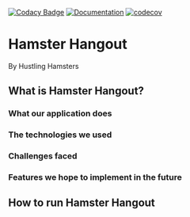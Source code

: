 [![Codacy Badge](https://app.codacy.com/project/badge/Grade/b24eaee79b99460491adcb9ecd6eaaf1)](https://app.codacy.com/gh/mary0L/Hustle-Hamster/dashboard?utm_source=gh&utm_medium=referral&utm_content=&utm_campaign=Badge_grade)
[![Documentation](https://codedocs.xyz/mary0L/Hustle-Hamster.svg)](https://codedocs.xyz/mary0L/Hustle-Hamster)
[![codecov](https://codecov.io/gh/mary0L/Hustle-Hamster/graph/badge.svg?token=WQGMRR5QB7)](https://codecov.io/gh/mary0L/Hustle-Hamster)
# Hamster Hangout
By Hustling Hamsters

## What is Hamster Hangout?
### What our application does
### The technologies we used
### Challenges faced
### Features we hope to implement in the future

## How to run Hamster Hangout
